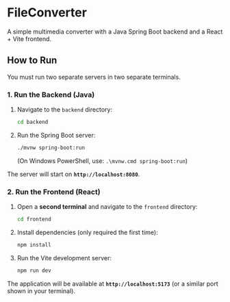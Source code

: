 # FileConverter

A simple multimedia converter with a Java Spring Boot backend and a React + Vite frontend.

## How to Run

You must run two separate servers in two separate terminals.

### 1. Run the Backend (Java)

1.  Navigate to the `backend` directory:
    ```bash
    cd backend
    ```
2.  Run the Spring Boot server:
    ```bash
    ./mvnw spring-boot:run
    ```
    (On Windows PowerShell, use: `.\mvnw.cmd spring-boot:run`)

The server will start on **`http://localhost:8080`**.

### 2. Run the Frontend (React)

1.  Open a **second terminal** and navigate to the `frontend` directory:
    ```bash
    cd frontend
    ```
2.  Install dependencies (only required the first time):
    ```bash
    npm install
    ```
3.  Run the Vite development server:
    ```bash
    npm run dev
    ```

The application will be available at **`http://localhost:5173`** (or a similar port shown in your terminal).
